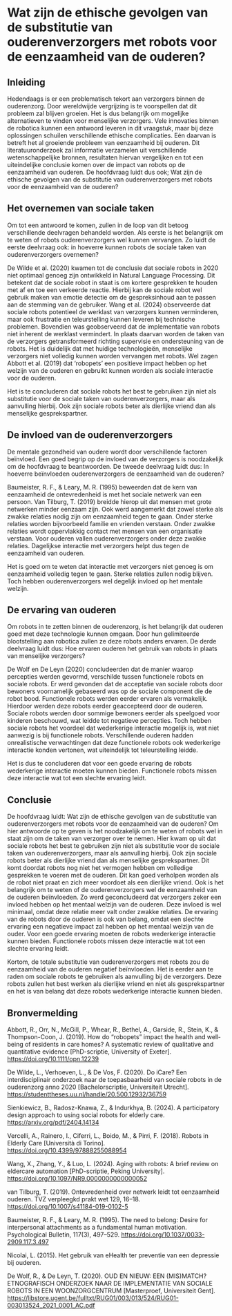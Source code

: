 # Wat zijn de ethische gevolgen van de substitutie van ouderenverzorgers met robots voor de eenzaamheid van de ouderen?

## Inleiding

Hedendaags is er een problematisch tekort aan verzorgers binnen de ouderenzorg. Door wereldwijde vergrijzing is te voorspellen dat dit probleem zal blijven groeien. Het is dus belangrijk om mogelijke alternatieven te vinden voor menselijke verzorgers. Vele innovaties binnen de robotica kunnen een antwoord leveren in dit vraagstuk, maar bij deze oplossingen schuilen verschillende ethische complicaties. Eén daarvan is betreft het al groeiende probleem van eenzaamheid bij ouderen. Dit literatuuronderzoek zal informatie verzamelen uit verschillende wetenschappelijke bronnen, resultaten hiervan vergelijken en tot een uiteindelijke conclusie komen over de impact van robots op de eenzaamheid van ouderen. De hoofdvraag luidt dus ook; Wat zijn de ethische gevolgen van de substitutie van ouderenverzorgers met robots voor de eenzaamheid van de ouderen?

## Het overnemen van sociale taken

Om tot een antwoord te komen, zullen in de loop van dit betoog verschillende deelvragen behandeld worden. Als eerste is het belangrijk om te weten of robots ouderenverzorgers wel kunnen vervangen. Zo luidt de eerste deelvraag ook: in hoeverre kunnen robots de sociale taken van ouderenverzorgers overnemen?

De Wilde et al. (2020) kwamen tot de conclusie dat sociale robots in 2020 niet optimaal genoeg zijn ontwikkeld in Natural Language Processing. Dit betekent dat de sociale robot in staat is om kortere gesprekken te houden met af en toe een verkeerde reactie. Hierbij kan de sociale robot wel gebruik maken van emotie detectie om de gespreksinhoud aan te passen aan de stemming van de gebruiker. Wang et al. (2024) observeerde dat sociale robots potentieel de werklast van verzorgers kunnen verminderen, maar ook frustratie en teleurstelling kunnen leveren bij technische problemen. Bovendien was geobserveerd dat de implementatie van robots niet inherent de werklast vermindert. In plaats daarvan worden de taken van de verzorgers getransformeerd richting supervisie en ondersteuning van de robots. Het is duidelijk dat met huidige technologieën, menselijke verzorgers niet volledig kunnen worden vervangen met robots. Wel zagen Abbott et al. (2019) dat ‘robopets’ een positieve impact hebben op het welzijn van de ouderen en gebruikt kunnen worden als sociale interactie voor de ouderen.

Het is te concluderen dat sociale robots het best te gebruiken zijn niet als substitutie voor de sociale taken van ouderenverzorgers, maar als aanvulling hierbij. Ook zijn sociale robots beter als dierlijke vriend dan als menselijke gesprekspartner.

## De invloed van de ouderenverzorgers

De mentale gezondheid van oudere wordt door verschillende factoren beïnvloed. Een goed begrip op de invloed van de verzorgers is noodzakelijk om de hoofdvraag te beantwoorden. De tweede deelvraag luidt dus: In hoeverre beïnvloeden ouderenverzorgers de eenzaamheid van de ouderen?

Baumeister, R. F., & Leary, M. R. (1995) beweerden dat de kern van eenzaamheid de ontevredenheid is met het sociale netwerk van een persoon. Van Tilburg, T. (2019) breidde hierop uit dat mensen met grote netwerken minder eenzaam zijn. Ook werd aangemerkt dat zowel sterke als zwakke relaties nodig zijn om eenzaamheid tegen te gaan. Onder sterke relaties worden bijvoorbeeld familie en vrienden verstaan. Onder zwakke relaties wordt oppervlakkig contact met mensen van een organisatie verstaan. Voor ouderen vallen ouderenverzorgers onder deze zwakke relaties. Dagelijkse interactie met verzorgers helpt dus tegen de eenzaamheid van ouderen.

Het is goed om te weten dat interactie met verzorgers niet genoeg is om eenzaamheid volledig tegen te gaan. Sterke relaties zullen nodig blijven. Toch hebben ouderenverzorgers wel degelijk invloed op het mentale welzijn.

## De ervaring van ouderen

Om robots in te zetten binnen de ouderenzorg, is het belangrijk dat ouderen goed met deze technologie kunnen omgaan. Door hun gelimiteerde blootstelling aan robotica zullen ze deze robots anders ervaren. De derde deelvraag luidt dus: Hoe ervaren ouderen het gebruik van robots in plaats van menselijke verzorgers?

De Wolf en De Leyn (2020) concludeerden dat de manier waarop percepties werden gevormd, verschilde tussen functionele robots en sociale robots. Er werd gevonden dat de acceptatie van sociale robots door bewoners voornamelijk gebaseerd was op de sociale component die de robot bood. Functionele robots werden eerder ervaren als vermakelijk. Hierdoor werden deze robots eerder geaccepteerd door de ouderen. Sociale robots werden door sommige bewoners eerder als speelgoed voor kinderen beschouwd, wat leidde tot negatieve percepties. Toch hebben sociale robots het voordeel dat wederkerige interactie mogelijk is, wat niet aanwezig is bij functionele robots. Verschillende ouderen hadden onrealistische verwachtingen dat deze functionele robots ook wederkerige interactie konden vertonen, wat uiteindelijk tot teleurstelling leidde.

Het is dus te concluderen dat voor een goede ervaring de robots wederkerige interactie moeten kunnen bieden. Functionele robots missen deze interactie wat tot een slechte ervaring leidt.

## Conclusie

De hoofdvraag luidt: Wat zijn de ethische gevolgen van de substitutie van ouderenverzorgers met robots voor de eenzaamheid van de ouderen? Om hier antwoorde op te geven is het noodzakelijk om te weten of robots wel in staat zijn om de taken van verzorger over te nemen. Hier kwam op uit dat sociale robots het best te gebruiken zijn niet als substitutie voor de sociale taken van ouderenverzorgers, maar als aanvulling hierbij. Ook zijn sociale robots beter als dierlijke vriend dan als menselijke gesprekspartner. Dit komt doordat robots nog niet het vermogen hebben om volledige gesprekken te voeren met de ouderen. Dit kan goed verholpen worden als de robot niet praat en zich meer voordoet als een dierlijke vriend. Ook is het belangrijk om te weten of de ouderenverzorgers wel de eenzaamheid van de ouderen beïnvloeden. Zo werd geconcludeerd dat verzorgers zeker een invloed hebben op het mentaal welzijn van de ouderen. Deze invloed is wel minimaal, omdat deze relatie meer valt onder zwakke relaties. De ervaring van de robots door de ouderen is ook van belang, omdat een slechte ervaring een negatieve impact zal hebben op het mentaal welzijn van de ouder. Voor een goede ervaring moeten de robots wederkerige interactie kunnen bieden. Functionele robots missen deze interactie wat tot een slechte ervaring leidt.

Kortom, de totale substitutie van ouderenverzorgers met robots zou de eenzaamheid van de ouderen negatief beïnvloeden. Het is eerder aan te raden om sociale robots te gebruiken als aanvulling bij de verzorgers. Deze robots zullen het best werken als dierlijke vriend en niet als gesprekspartner en het is van belang dat deze robots wederkerige interactie kunnen bieden.

## Bronvermelding

Abbott, R., Orr, N., McGill, P., Whear, R., Bethel, A., Garside, R., Stein, K., & Thompson-Coon, J. (2019). How do “robopets” impact the health and well‐being of residents in care homes? A systematic review of qualitative and quantitative evidence [PhD-scriptie, University of Exeter]. https://doi.org/10.1111/opn.12239

De Wilde, L., Verhoeven, L., & De Vos, F. (2020). Do iCare? Een interdisciplinair onderzoek naar de toepasbaarheid van sociale robots in de ouderenzorg anno 2020 [Bachelorscriptie, Universiteit Utrecht]. https://studenttheses.uu.nl/handle/20.500.12932/36759

Sienkiewicz, B., Radosz-Knawa, Z., & Indurkhya, B. (2024). A participatory design approach to using social robots for elderly care. https://arxiv.org/pdf/2404.14134

Vercelli, A., Rainero, I., Ciferri, L., Boido, M., & Pirri, F. (2018). Robots in Elderly Care [Università di Torino]. https://doi.org/10.4399/97888255088954

Wang, X., Zhang, Y., & Luo, L. (2024). Aging with robots: A brief review on eldercare automation [PhD-scriptie, Peking University]. https://doi.org/10.1097/NR9.0000000000000052

van Tilburg, T. (2019). Ontevredenheid over netwerk leidt tot eenzaamheid ouderen. TVZ verpleegkd prakt wet 129, 16–18. https://doi.org/10.1007/s41184-019-0102-5

Baumeister, R. F., & Leary, M. R. (1995). The need to belong: Desire for interpersonal attachments as a fundamental human motivation. Psychological Bulletin, 117(3), 497–529. https://doi.org/10.1037/0033-2909.117.3.497

Nicolai, L. (2015). Het gebruik van eHealth ter preventie van een depressie bij ouderen.

De Wolf, R., & De Leyn, T. (2020). OUD EN NIEUW: EEN (MIS)MATCH? ETNOGRAFISCH ONDERZOEK NAAR DE IMPLEMENTATIE VAN SOCIALE ROBOTS IN EEN WOONZORGCENTRUM [Masterproef, Universiteit Gent]. https://libstore.ugent.be/fulltxt/RUG01/003/013/524/RUG01-003013524_2021_0001_AC.pdf